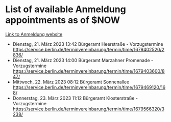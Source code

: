# List of available Anmeldung appointments as of $NOW
[Link to Anmeldung website](https://service.berlin.de/terminvereinbarung/termin/tag.php?termin=1&anliegen[]=120686&dienstleisterlist=122210,122217,327316,122219,327312,122227,327314,122231,327346,122243,327348,122254,122252,329742,122260,329745,122262,329748,122271,327278,122273,327274,122277,327276,330436,122280,327294,122282,327290,122284,327292,122291,327270,122285,327266,122286,327264,122296,327268,150230,329760,122297,327286,122294,327284,122312,329763,122314,329775,122304,327330,122311,327334,122309,327332,317869,122281,327352,122279,329772,122283,122276,327324,122274,327326,122267,329766,122246,327318,122251,327320,122257,327322,122208,327298,122226,327300&herkunft=http%3A%2F%2Fservice.berlin.de%2Fdienstleistung%2F120686%2F)
- Dienstag, 21. März 2023 13:42 Bürgeramt Heerstraße - Vorzugstermine https://service.berlin.de/terminvereinbarung/termin/time/1679402520/2836/
- Dienstag, 21. März 2023 14:00 Bürgeramt Marzahner Promenade - Vorzugstermine https://service.berlin.de/terminvereinbarung/termin/time/1679403600/847/
- Mittwoch, 22. März 2023 08:12 Bürgeramt Sonnenallee https://service.berlin.de/terminvereinbarung/termin/time/1679469120/168/
- Donnerstag, 23. März 2023 11:12 Bürgeramt Klosterstraße - Vorzugstermine https://service.berlin.de/terminvereinbarung/termin/time/1679566320/3238/
